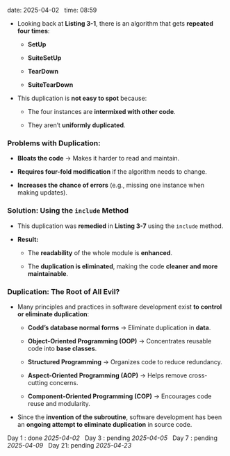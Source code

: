 date: 2025-04-02  
time: 08:59  

- Looking back at **Listing 3-1**, there is an algorithm that gets **repeated four times**:
    
    - **SetUp**
        
    - **SuiteSetUp**
        
    - **TearDown**
        
    - **SuiteTearDown**
        
- This duplication is **not easy to spot** because:
    
    - The four instances are **intermixed with other code**.
        
    - They aren’t **uniformly duplicated**.
        

### **Problems with Duplication:**

- **Bloats the code** → Makes it harder to read and maintain.
    
- **Requires four-fold modification** if the algorithm needs to change.
    
- **Increases the chance of errors** (e.g., missing one instance when making updates).
    

### **Solution: Using the `include` Method**

- This duplication was **remedied** in **Listing 3-7** using the `include` method.
    
- **Result:**
    
    - The **readability** of the whole module is **enhanced**.
        
    - The **duplication is eliminated**, making the code **cleaner and more maintainable**.
        

### **Duplication: The Root of All Evil?**

- Many principles and practices in software development exist **to control or eliminate duplication**:
    
    - **Codd’s database normal forms** → Eliminate duplication in **data**.
        
    - **Object-Oriented Programming (OOP)** → Concentrates reusable code into **base classes**.
        
    - **Structured Programming** → Organizes code to reduce redundancy.
        
    - **Aspect-Oriented Programming (AOP)** → Helps remove cross-cutting concerns.
        
    - **Component-Oriented Programming (COP)** → Encourages code reuse and modularity.
        
- Since the **invention of the subroutine**, software development has been an **ongoing attempt to eliminate duplication** in source code.
  

Day 1 : done *2025-04-02*  
Day 3 : pending *2025-04-05*  
Day 7 : pending *2025-04-09*  
Day 21: pending *2025-04-23*